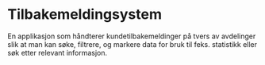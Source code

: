 # Tilbakemeldingsystem

En applikasjon som håndterer kundetilbakemeldinger på tvers av avdelinger slik at man kan søke, filtrere, og markere data for bruk til feks. statistikk eller søk etter relevant informasjon.
